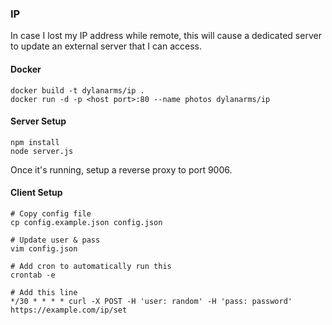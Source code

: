 ### IP

In case I lost my IP address while remote, this will cause a dedicated server to
update an external server that I can access.

#### Docker

```
docker build -t dylanarms/ip .
docker run -d -p <host port>:80 --name photos dylanarms/ip
```

#### Server Setup

```
npm install
node server.js
```

Once it's running, setup a reverse proxy to port 9006.

#### Client Setup

```
# Copy config file
cp config.example.json config.json

# Update user & pass
vim config.json

# Add cron to automatically run this
crontab -e

# Add this line
*/30 * * * * curl -X POST -H 'user: random' -H 'pass: password' https://example.com/ip/set
```
